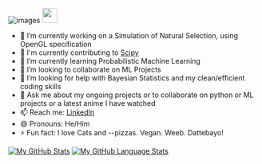 ![images](https://user-images.githubusercontent.com/69641277/126748302-42436b51-8406-418b-bece-6b301a5e2475.jpeg)
 <img src="https://raw.githubusercontent.com/MartinHeinz/MartinHeinz/master/wave.gif" width="30px">

- 🔭 I’m currently working on a Simulation of Natural Selection, using OpenGL specification
- 👥 I'm currently contributing to <a href='https://github.com/scipy/scipy'>Scipy</a>
- 🌱 I’m currently learning Probabilistic Machine Learning
- 👯 I’m looking to collaborate on ML Projects
- 🤔 I’m looking for help with Bayesian Statistics and my clean/efficient coding skills
- 💬 Ask me about my ongoing projects or to collaborate on python or ML projects or a latest anime I have watched
- 📫 Reach me: <a href='https://www.linkedin.com/in/kartik-anand-6abb94192/'>LinkedIn</a>   
- 😄 Pronouns: He/Him
- ⚡ Fun fact: I love Cats and --pizzas. Vegan. Weeb. Dattebayo!  

[![My GitHub Stats](https://github-readme-stats.vercel.app/api/?username=k-styles&count_private=true&theme=tokyonight&showicons=true)]()
[![My GitHub Language Stats](https://github-readme-stats.vercel.app/api/top-langs/?username=k-styles&langs_count=5&theme=tokyonight)]()
